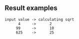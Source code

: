 ## Result examples ##

    input value -> calculating sqrt 
          4     ->      2
         99     ->      10
         625    ->      25
          
